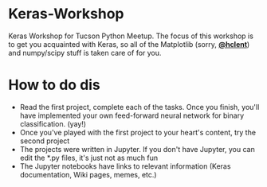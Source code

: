 # Keras-Workshop
Keras Workshop for Tucson Python Meetup.
The focus of this workshop is to get you acquainted with Keras, so all of the Matplotlib (sorry, __[@hclent](https://github.com/hclent)__) and numpy/scipy stuff is taken care of for you.

# How to do dis
 - Read the first project, complete each of the tasks. Once you finish, you'll have implemented your own feed-forward neural network for binary classification. (yay!)
 - Once you've played with the first project to your heart's content, try the second project
 - The projects were written in Jupyter. If you don't have Jupyter, you can edit the *.py files, it's just not as much fun
 - The Jupyter notebooks have links to relevant information (Keras documentation, Wiki pages, memes, etc.)
